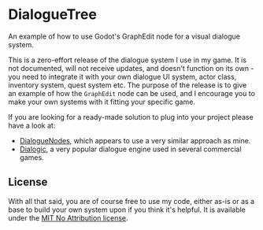 # DialogueTree
An example of how to use Godot's GraphEdit node for a visual dialogue system.

This is a zero-effort release of the dialogue system I use in my game. It is not documented, will not receive updates, and doesn't function on its own - you need to integrate it with your own dialogue UI system, actor class, inventory system, quest system etc. The purpose of the release is to give an example of how the `GraphEdit` node can be used, and I encourage you to make your own systems with it fitting your specific game.

If you are looking for a ready-made solution to plug into your project please have a look at:
- [DialogueNodes](https://github.com/nagidev/DialogueNodes), which appears to use a very similar approach as mine.
- [Dialogic](https://github.com/dialogic-godot/dialogic), a very popular dialogue engine used in several commercial games.

## License
With all that said, you are of course free to use my code, either as-is or as a base to build your own system upon if you think it's helpful. It is available under the [MIT No Attribution license](LICENSE.md).
